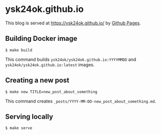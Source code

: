 ysk24ok.github.io
===

This blog is served at https://ysk24ok.github.io/ by [Github Pages](https://pages.github.com).

## Building Docker image

```console
$ make build
```

This command builds `ysk24ok/ysk24ok.github.io:YYYYMMDD` and `ysk24ok/ysk24ok.github.io:latest` images.

## Creating a new post

```console
$ make new TITLE=new_post_about_something
```

This command creates `_posts/YYYY-MM-DD-new_post_about_something.md`.

## Serving locally

```console
$ make serve
```
